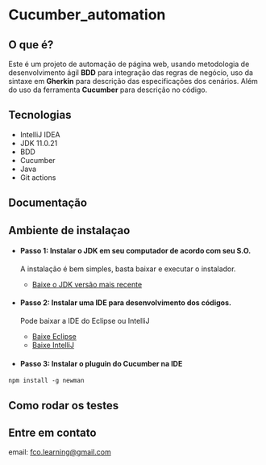 # Cucumber_automation

## O que é?
Este é um projeto de automação de página web, usando metodologia de desenvolvimento ágil **BDD** para 
integração das regras de negócio, uso da sintaxe em **Gherkin** para descrição das especificações dos cenários.
Além do uso da ferramenta **Cucumber** para descrição no código.

## Tecnologias
- IntelliJ IDEA
- JDK 11.0.21
- BDD
- Cucumber
- Java
- Git actions

## Documentação


## Ambiente de instalaçao
- #### Passo 1: Instalar o JDK em seu computador de acordo com seu S.O. 
  A instalação é bem simples, basta baixar e executar o instalador.  
  - [Baixe o JDK versão mais recente](https://www.oracle.com/br/java/technologies/javase/jdk11-archive-downloads.html)

- #### Passo 2: Instalar uma IDE para desenvolvimento dos códigos. 
  Pode baixar a IDE do Eclipse ou IntelliJ
  - [Baixe Eclipse](https://www.eclipse.org/downloads/)
  - [Baixe IntelliJ](https://www.jetbrains.com/pt-br/idea/download/?section=windows)

- #### Passo 3: Instalar o pluguin do Cucumber na IDE





```
npm install -g newman
```
## Como rodar os testes


## Entre em contato

email: fco.learning@gmail.com
